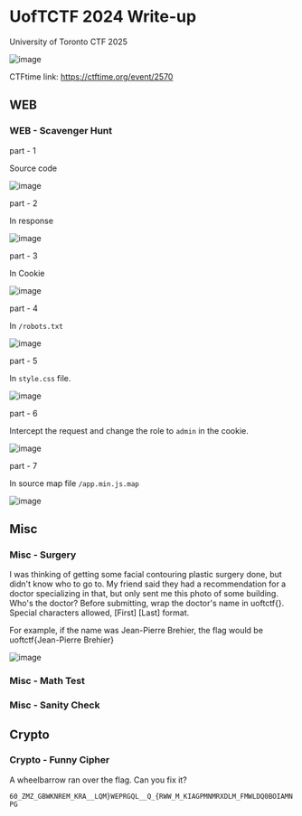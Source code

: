 # UofTCTF 2024 Write-up

University of Toronto CTF 2025

![image](https://ctftime.org/media/cache/f6/f5/f6f5774c9a69febce07a4b68601758a6.png)

CTFtime link: https://ctftime.org/event/2570

## WEB 

### WEB - Scavenger Hunt

part - 1

Source code

![image](https://github.com/user-attachments/assets/04dda408-b54b-42bb-8a86-21205bbaf5a9)

part - 2 

In response 

![image](https://github.com/user-attachments/assets/3d631887-23a7-4633-9ee5-bb60fabe150a)

part - 3

In Cookie 

![image](https://github.com/user-attachments/assets/4fd2dff8-e0e3-427d-9894-225eb9cf9546)

part - 4

In `/robots.txt`

![image](https://github.com/user-attachments/assets/19134bc7-f76d-42da-8c26-404efbbddea6)

part - 5 

In `style.css` file.

![image](https://github.com/user-attachments/assets/5cff560b-4b1e-42a9-b7fb-2e14c8088747)

part - 6

Intercept the request and change the role to `admin` in the cookie.

![image](https://github.com/user-attachments/assets/e52625e8-7a82-4a75-9227-340e20644d77)

part - 7

In source map file `/app.min.js.map`

![image](https://github.com/user-attachments/assets/58452e91-e018-4697-a19d-c716f95e1c17)

## Misc

### Misc - Surgery

I was thinking of getting some facial contouring plastic surgery done, but didn't know who to go to. My friend said they had a recommendation for a doctor specializing in that, but only sent me this photo of some building. Who's the doctor? Before submitting, wrap the doctor's name in uoftctf{}. Special characters allowed, [First] [Last] format.

For example, if the name was Jean-Pierre Brehier, the flag would be uoftctf{Jean-Pierre Brehier}

![image](https://github.com/user-attachments/assets/6fdd0ce0-632d-4995-92dc-82b8a35d425f)

### Misc - Math Test

### Misc - Sanity Check

## Crypto

### Crypto - Funny Cipher

A wheelbarrow ran over the flag. Can you fix it?

`60_ZMZ_GBWKNREM_KRA__LQM}WEPRGQL__Q_{RWW_M_KIAGPMNMRXDLM_FMWLDQ0BOIAMNPG`
